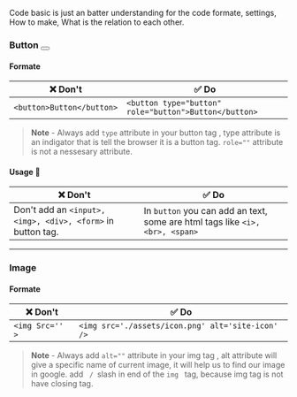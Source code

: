 Code basic is just an batter understanding for the code formate, settings, How to make, What is the relation to each other.

### Button <button>

#### Formate

|❌ Don't      |✅ Do |
| ----------- | ----------- |
|```<button>Button</button>```|  ```<button type="button" role="button">Button</button>```  |

> **Note** - Always add <code>type</code> attribute in your button tag , type attribute is an indigator that is tell the browser it is a button tag. <code>role=""</code> attribute is not a nessesary attribute.

#### Usage 🔰
> 

|❌ Don't      |✅ Do |
| ----------- | ----------- |
|Don't add an ```<input>, <img>, <div>, <form>``` in button tag. |In <code>button</code> you can add an text, some are html tags like ```<i>, <br>, <span>```|

<hr>

### Image <img> 

#### Formate

|❌ Don't      |✅ Do |
| ----------- | ----------- |
|```<img Src='' >```|  ```<img src='./assets/icon.png' alt='site-icon' />```  |

> **Note** - Always add <code>alt=""</code> attribute in your img tag , alt attribute will give a specific name of current image, it will help us to find our image in google. add <code> / </code>slash in end of the  <code>img </code> tag, because img tag is not have closing tag.
